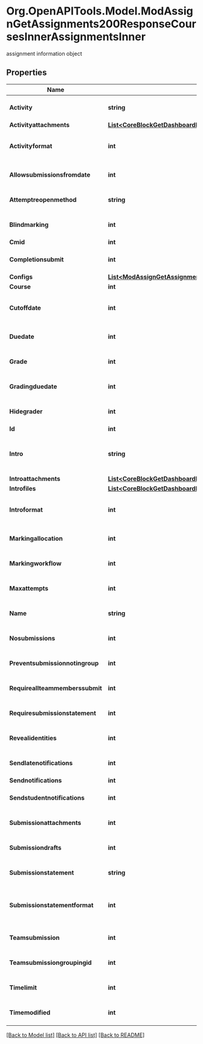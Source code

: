 # Org.OpenAPITools.Model.ModAssignGetAssignments200ResponseCoursesInnerAssignmentsInner
assignment information object

## Properties

Name | Type | Description | Notes
------------ | ------------- | ------------- | -------------
**Activity** | **string** | Description of activity | [optional] [default to "null"]
**Activityattachments** | [**List&lt;CoreBlockGetDashboardBlocks200ResponseBlocksInnerContentsFilesInner&gt;**](CoreBlockGetDashboardBlocks200ResponseBlocksInnerContentsFilesInner.md) |  | [optional] 
**Activityformat** | **int** | activity format (1 &#x3D; HTML, 0 &#x3D; MOODLE, 2 &#x3D; PLAIN, or 4 &#x3D; MARKDOWN) | [optional] [default to null]
**Allowsubmissionsfromdate** | **int** | allow submissions from date | [optional] [default to null]
**Attemptreopenmethod** | **string** | method used to control opening new attempts | [optional] [default to "null"]
**Blindmarking** | **int** | if enabled, hide identities until reveal identities actioned | [optional] [default to null]
**Cmid** | **int** | course module id | [optional] 
**Completionsubmit** | **int** | if enabled, set activity as complete following submission | [optional] [default to null]
**Configs** | [**List&lt;ModAssignGetAssignments200ResponseCoursesInnerAssignmentsInnerConfigsInner&gt;**](ModAssignGetAssignments200ResponseCoursesInnerAssignmentsInnerConfigsInner.md) |  | [optional] 
**Course** | **int** | course id | [optional] 
**Cutoffdate** | **int** | date after which submission is not accepted without an extension | [optional] [default to null]
**Duedate** | **int** | assignment due date | [optional] [default to null]
**Grade** | **int** | grade type | [optional] [default to null]
**Gradingduedate** | **int** | the expected date for marking the submissions | [optional] [default to null]
**Hidegrader** | **int** | If enabled, hide grader to student | [optional] [default to null]
**Id** | **int** | assignment id | [optional] 
**Intro** | **string** | assignment intro, not allways returned because it deppends on the activity configuration | [optional] [default to "null"]
**Introattachments** | [**List&lt;CoreBlockGetDashboardBlocks200ResponseBlocksInnerContentsFilesInner&gt;**](CoreBlockGetDashboardBlocks200ResponseBlocksInnerContentsFilesInner.md) |  | [optional] 
**Introfiles** | [**List&lt;CoreBlockGetDashboardBlocks200ResponseBlocksInnerContentsFilesInner&gt;**](CoreBlockGetDashboardBlocks200ResponseBlocksInnerContentsFilesInner.md) |  | [optional] 
**Introformat** | **int** | intro format (1 &#x3D; HTML, 0 &#x3D; MOODLE, 2 &#x3D; PLAIN, or 4 &#x3D; MARKDOWN) | [optional] [default to null]
**Markingallocation** | **int** | enable marking allocation | [optional] [default to null]
**Markingworkflow** | **int** | enable marking workflow | [optional] [default to null]
**Maxattempts** | **int** | maximum number of attempts allowed | [optional] [default to null]
**Name** | **string** | assignment name | [optional] [default to "null"]
**Nosubmissions** | **int** | no submissions | [optional] [default to null]
**Preventsubmissionnotingroup** | **int** | Prevent submission not in group | [optional] [default to null]
**Requireallteammemberssubmit** | **int** | if enabled, all team members must submit | [optional] [default to null]
**Requiresubmissionstatement** | **int** | student must accept submission statement | [optional] [default to null]
**Revealidentities** | **int** | show identities for a blind marking assignment | [optional] [default to null]
**Sendlatenotifications** | **int** | send notifications | [optional] [default to null]
**Sendnotifications** | **int** | send notifications | [optional] 
**Sendstudentnotifications** | **int** | send student notifications (default) | [optional] [default to null]
**Submissionattachments** | **int** | Flag to only show files during submission | [optional] [default to null]
**Submissiondrafts** | **int** | submissions drafts | [optional] [default to null]
**Submissionstatement** | **string** | Submission statement formatted. | [optional] [default to "null"]
**Submissionstatementformat** | **int** | submissionstatement format (1 &#x3D; HTML, 0 &#x3D; MOODLE, 2 &#x3D; PLAIN, or 4 &#x3D; MARKDOWN) | [optional] [default to null]
**Teamsubmission** | **int** | if enabled, students submit as a team | [optional] [default to null]
**Teamsubmissiongroupingid** | **int** | the grouping id for the team submission groups | [optional] [default to null]
**Timelimit** | **int** | Time limit to complete assigment | [optional] [default to null]
**Timemodified** | **int** | last time assignment was modified | [optional] [default to null]

[[Back to Model list]](../README.md#documentation-for-models) [[Back to API list]](../README.md#documentation-for-api-endpoints) [[Back to README]](../README.md)

